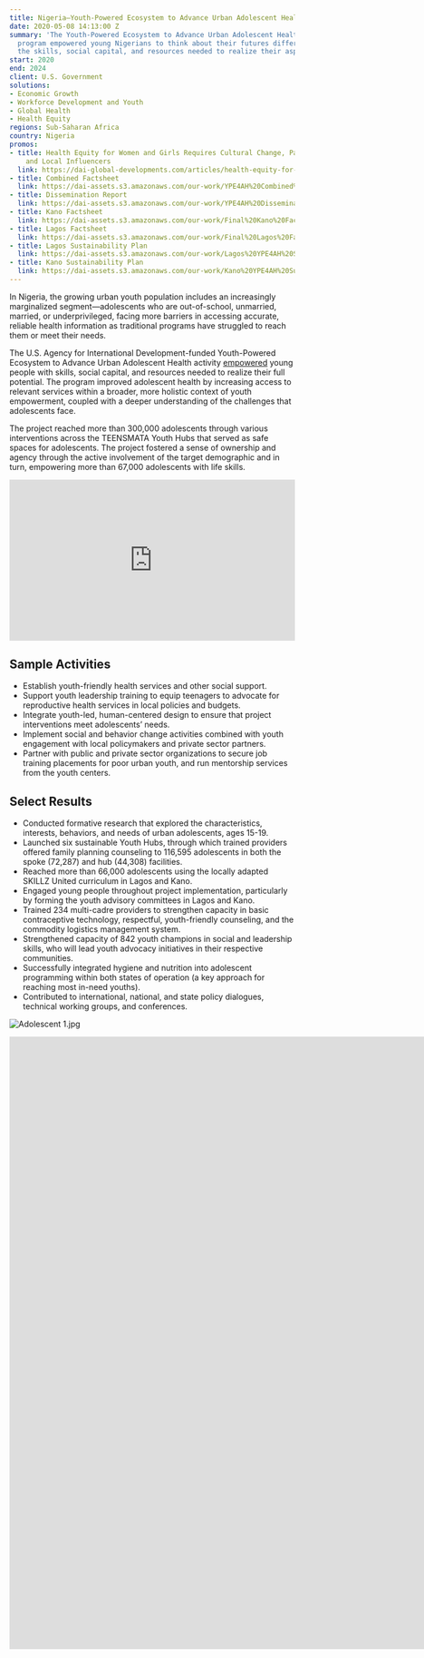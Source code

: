 ```yaml
---
title: Nigeria—Youth-Powered Ecosystem to Advance Urban Adolescent Health
date: 2020-05-08 14:13:00 Z
summary: 'The Youth-Powered Ecosystem to Advance Urban Adolescent Health and Well-Being
  program empowered young Nigerians to think about their futures differently and access
  the skills, social capital, and resources needed to realize their aspirations. '
start: 2020
end: 2024
client: U.S. Government
solutions:
- Economic Growth
- Workforce Development and Youth
- Global Health
- Health Equity
regions: Sub-Saharan Africa
country: Nigeria
promos:
- title: Health Equity for Women and Girls Requires Cultural Change, Participation,
    and Local Influencers
  link: https://dai-global-developments.com/articles/health-equity-for-women-and-girls-requires-cultural-change-participation-and-local-influencers
- title: Combined Factsheet
  link: https://dai-assets.s3.amazonaws.com/our-work/YPE4AH%20Combined%20Factsheet.pdf
- title: Dissemination Report
  link: https://dai-assets.s3.amazonaws.com/our-work/YPE4AH%20Dissemination%20Report-compressed.pdf
- title: Kano Factsheet
  link: https://dai-assets.s3.amazonaws.com/our-work/Final%20Kano%20Factsheet-compressed.pdf
- title: Lagos Factsheet
  link: https://dai-assets.s3.amazonaws.com/our-work/Final%20Lagos%20Factsheet-compressed.pdf
- title: Lagos Sustainability Plan
  link: https://dai-assets.s3.amazonaws.com/our-work/Lagos%20YPE4AH%20Sustainability%20Plan%202024.pdf
- title: Kano Sustainability Plan
  link: https://dai-assets.s3.amazonaws.com/our-work/Kano%20YPE4AH%20Sustainability%20Plan%202024.pdf
---
```


In Nigeria, the growing urban youth population includes an increasingly marginalized segment—adolescents who are out-of-school, unmarried, married, or underprivileged, facing more barriers in accessing accurate, reliable health information as traditional programs have struggled to reach them or meet their needs.

The U.S. Agency for International Development-funded Youth-Powered Ecosystem to Advance Urban Adolescent Health activity [empowered](https://www.usaid.gov/nigeria/press-releases/usaid-takes-novel-approach-improving-adolescent-health) young people with skills, social capital, and resources needed to realize their full potential. The program improved adolescent health by increasing access to relevant services within a broader, more holistic context of youth empowerment, coupled with a deeper understanding of the challenges that adolescents face.

The project reached more than 300,000 adolescents through various interventions across the TEENSMATA Youth Hubs that served as safe spaces for adolescents. The project fostered a sense of ownership and agency through the active involvement of the target demographic and in turn, empowering more than 67,000 adolescents with life skills.

<div style="padding:56.25% 0 0 0;position:relative;"><iframe src="https://player.vimeo.com/video/1012157382?badge=0&amp;autopause=0&amp;player_id=0&amp;app_id=58479" frameborder="0" allow="autoplay; fullscreen; picture-in-picture; clipboard-write" style="position:absolute;top:0;left:0;width:100%;height:100%;" title="Final Documentary: Youth-Powered Ecosystem to Advance Urban Adolescent Health in Nigeria"></iframe></div><script src="https://player.vimeo.com/api/player.js"></script>

## Sample Activities

* Establish youth-friendly health services and other social support.
* Support youth leadership training to equip teenagers to advocate for reproductive health services in local policies and budgets.
* Integrate youth-led, human-centered design to ensure that project interventions meet adolescents’ needs.
* Implement social and behavior change activities combined with youth engagement with local policymakers and private sector partners.
* Partner with public and private sector organizations to secure job training placements for poor urban youth, and run mentorship services from the youth centers.

## Select Results

* Conducted formative research that explored the characteristics, interests, behaviors, and needs of urban adolescents, ages 15-19.
* Launched six sustainable Youth Hubs, through which trained providers offered family planning counseling to 116,595 adolescents in both the spoke (72,287) and hub (44,308) facilities.
* Reached more than 66,000 adolescents using the locally adapted SKILLZ United curriculum in Lagos and Kano.
* Engaged young people throughout project implementation, particularly by forming the youth advisory committees in Lagos and Kano.
* Trained 234 multi-cadre providers to strengthen capacity in basic contraceptive technology, respectful, youth-friendly counseling, and the commodity logistics management system.
* Strengthened capacity of 842 youth champions in social and leadership skills, who will lead youth advocacy initiatives in their respective communities.
* Successfully integrated hygiene and nutrition into adolescent programming within both states of operation (a key approach for reaching most in-need youths).
* Contributed to international, national, and state policy dialogues, technical working groups, and conferences.

![Adolescent 1.jpg](/uploads/Adolescent%201.jpg)

<iframe src="https://player.vimeo.com/video/1006628165?title=0&amp;byline=0&amp;portrait=0&amp;badge=0&amp;autopause=0&amp;player_id=0&amp;app_id=58479" width="1920" height="1080" frameborder="0" allow="autoplay; fullscreen; picture-in-picture; clipboard-write" title="USAID YPE4AH ProjectImpact"></iframe>
